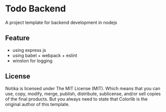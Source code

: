 # Todo Backend
A project template for backend development in nodejs

## Feature
- using express js
- using babel + webpack + eslint
- winston for logging

## License
Notika is licensed under The MIT License (MIT). Which means that you can use, copy, modify, merge, publish, distribute, sublicense, and/or sell copies of the final products. But you always need to state that Colorlib is the original author of this template.